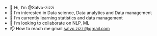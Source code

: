 - 👋 Hi, I’m @Salvo-zizzi
- 👀 I’m interested in Data science, Data analytics and Data management
- 🌱 I’m currently learning statistics and data management
- 💞️ I’m looking to collaborate on NLP, ML
- 📫 How to reach me gmail:salvo.zizzi@gmail.com

<!---
Salvo-zizzi/Salvo-zizzi is a ✨ special ✨ repository because its `README.md` (this file) appears on your GitHub profile.
You can click the Preview link to take a look at your changes.
--->
